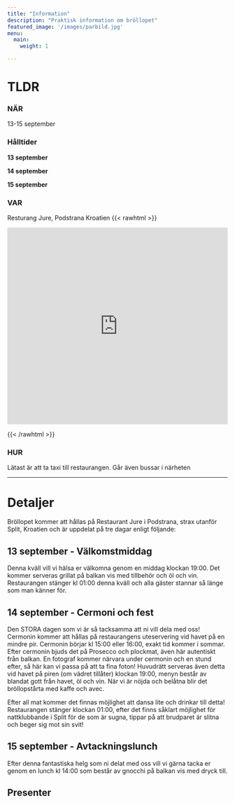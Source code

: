 ```yaml
---
title: "Information"
description: "Praktisk information om bröllopet"
featured_image: '/images/parbild.jpg'
menu:
  main:
    weight: 1

---
```

# TLDR

### NÄR
13-15 september
### Hålltider
**13 september**

**14 september**

**15 september**


### VAR
Resturang Jure, Podstrana Kroatien
{{< rawhtml >}}

<iframe src="https://www.google.com/maps/embed?pb=!1m18!1m12!1m3!1d2894.959259229344!2d16.5556665!3d43.4823206!2m3!1f0!2f0!3f0!3m2!1i1024!2i768!4f13.1!3m3!1m2!1s0x134a9f91887a0329%3A0x591ee07caccffa10!2sRestaurant%20Jure!5e0!3m2!1ssv!2sse!4v1704747458978!5m2!1ssv!2sse" width="100%" height="450" style="border:0;" allowfullscreen="" loading="lazy" referrerpolicy="no-referrer-when-downgrade"></iframe>

{{< /rawhtml >}}

### HUR
Lätast är att ta taxi till restaurangen. Går även bussar i närheten

---

# Detaljer
Bröllopet kommer att hållas på Restaurant Jure i Podstrana, strax utanför Split, Kroatien och är uppdelat på tre dagar enligt följande:

## 13 september - Välkomstmiddag

Denna kväll vill vi hälsa er välkomna genom en middag klockan 19:00. 
Det kommer serveras grillat på balkan vis med tillbehör och öl och vin. 
Restaurangen stänger kl 01:00 denna kväll och alla gäster stannar så länge som man känner för.  

## 14 september - Cermoni och fest

Den STORA dagen som vi är så tacksamma att ni vill dela med oss!
Cermonin kommer att hållas på restaurangens uteservering vid havet på en mindre pir. 
Cermonin börjar kl 15:00 eller 16:00, exakt tid kommer i sommar. 
Efter cermonin bjuds det på Prosecco och plockmat, även här autentiskt från balkan. 
En fotograf kommer närvara under cermonin och en stund efter, så här kan vi passa på att ta fina foton!
Huvudrätt serveras även detta vid havet på piren (om vädret tillåter) klockan 19:00, menyn består av blandat gott från havet, öl och vin. 
När vi är nöjda och belåtna blir det bröllopstårta med kaffe och avec. 

Efter all mat kommer det finnas möjlighet att dansa lite och drinkar till detta!
Restaurangen stänger klockan 01:00, efter det finns såklart möjlighet för nattklubbande i Split för de som är sugna, tippar på att brudparet är slitna och beger sig mot sin svit!

## 15 september - Avtackningslunch

Efter denna fantastiska helg som ni delat med oss vill vi gärna tacka er genom en lunch kl 14:00 som består av gnocchi på balkan vis med dryck till.

## Presenter
